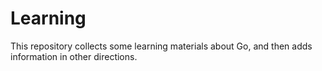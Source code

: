 # Learning
 This repository collects some learning materials about Go, and then adds information in other directions.
